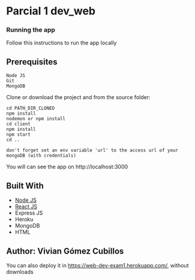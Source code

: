 # Parcial 1 dev_web

### Running the app

Follow this instructions to run the app locally

## Prerequisites
```
Node JS
Git
MongoDB
```

Clone or download the project and from the source folder:
```
cd PATH_DIR_CLONED
npm install
nodemon or npm install
cd client
npm install
npm start
cd ..

don't forget set an env variable 'url' to the access url of your mongoDB (with credentials)
```
You will can see the app on http://localhost:3000

## Built With

* [Node JS](https://nodejs.org/es) 
* [React JS](https://facebook.github.io/react/)
* Express JS
* Heroku 
* MongoDB
* HTML

## Author: Vivian Gómez Cubillos


You can also deploy it in https://web-dev-exam1.herokuapp.com/, without downloads